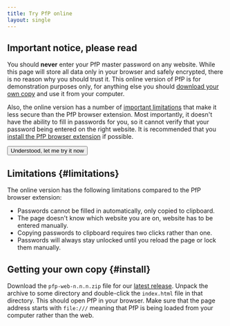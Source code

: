 ```yaml
---
title: Try PfP online
layout: single
---
```


## Important notice, please read

You should **never** enter your PfP master password on any website. While this page will store all data only in your browser and safely encrypted, there is no reason why you should trust it. This online version of PfP is for demonstration purposes only, for anything else you should [download your own copy](#install) and use it from your computer.

Also, the online version has a number of [important limitations](#limitations) that make it less secure than the PfP browser extension. Most importantly, it doesn't have the ability to fill in passwords for you, so it cannot verify that your password being entered on the right website. It is recommended that you [install the PfP browser extension](/) if possible.

<button class="start-webclient">Understood, let me try it now</button>

## Limitations {#limitations}

The online version has the following limitations compared to the PfP browser extension:

* Passwords cannot be filled in automatically, only copied to clipboard.
* The page doesn't know which website you are on, website has to be entered manually.
* Copying passwords to clipboard requires two clicks rather than one.
* Passwords will always stay unlocked until you reload the page or lock them manually.

## Getting your own copy {#install}

Download the `pfp-web-n.n.n.zip` file for our [latest release](https://github.com/palant/pfp/releases/latest). Unpack the archive to some directory and double-click the `index.html` file in that directory. This should open PfP in your browser. Make sure that the page address starts with `file:///` meaning that PfP is being loaded from your computer rather than the web.
